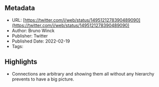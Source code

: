 ## Metadata
* URL: [https://twitter.com/i/web/status/1495121278390489090](https://twitter.com/i/web/status/1495121278390489090)
* Author: Bruno Winck
* Publisher: Twitter
* Published Date: 2022-02-19
* Tags: 

## Highlights
* Connections are arbitrary and showing them all without any hierarchy prevents to have a big picture.
